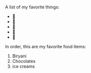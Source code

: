 A list of my favorite things:
- 🐔
- 🐰
- 🐶
- 👶
- 👞

In order, this are my favorite food items:
1. Biryani
2. Chocolates
3. ice creams

